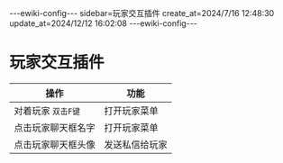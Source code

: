 ---ewiki-config---
sidebar=玩家交互插件
create_at=2024/7/16 12:48:30
update_at=2024/12/12 16:02:08
---ewiki-config---

# 玩家交互插件

|操作|功能|
|---|---|
|对着玩家 `双击F键` | 打开玩家菜单   |
|点击玩家聊天框名字| 打开玩家菜单    |
|点击玩家聊天框头像| 发送私信给玩家  |

